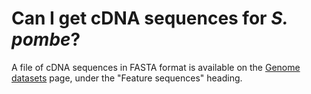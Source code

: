 # Can I get cDNA sequences for *S. pombe*?
<!-- pombase_categories: Finding data -->

A file of cDNA sequences in FASTA format is available on the
[Genome datasets](/downloads/genome-datasets) page, under the
"Feature sequences" heading.

